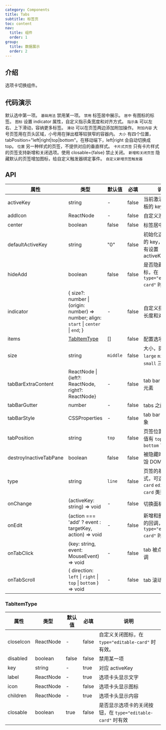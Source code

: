 ```yaml
---
category: Components
title: Tabs
subtitle: 标签页
toc: content
nav:
  title: 组件
  order: 1
group:
  title: 数据展示
  order: 2
---
```


## 介绍

选项卡切换组件。

## 代码演示

默认选中第一项。
<code src="./demo/base.tsx">基础用法</code>
禁用某一项。
<code src="./demo/disable.tsx">禁用</code>
标签居中展示。
<code src="./demo/center.tsx">居中</code>
有图标的标签。
<code src="./demo/icon.tsx">图标</code>
设置 indicator 属性，自定义指示条宽度和对齐方式。
<code src="./demo/indicator.tsx">指示条</code>
可以左右、上下滑动，容纳更多标签。
<code src="./demo/slide.tsx">滑动</code>
可以在页签两边添加附加操作。
<code src="./demo/tabBarExtraContent.tsx">附加内容</code>
大号页签用在页头区域，小号用在弹出框等较狭窄的容器内。
<code src="./demo/size.tsx">大小</code>
有四个位置，tabPosition="left|right|top|bottom"。在移动端下，left|right 会自动切换成 top。
<code src="./demo/tabPosition.tsx">位置</code>
另一种样式的页签，不提供对应的垂直样式。
<code src="./demo/type.tsx">卡片式页签</code>
只有卡片样式的页签支持新增和关闭选项。使用 closable={false} 禁止关闭。
<code src="./demo/editable.tsx">新增和关闭页签</code>
隐藏默认的页签增加图标，给自定义触发器绑定事件。
<code src="./demo/hideAdd.tsx">自定义新增页签触发器</code>

## API

| 属性                   | 类型                                                                                  | 默认值   | 必填  | 说明                                                     |
| ---------------------- | ------------------------------------------------------------------------------------- | -------- | ----- | -------------------------------------------------------- |
| activeKey              | string                                                                                | -        | false | 当前激活 tab 面板的 key                                  |
| addIcon                | ReactNode                                                                             | -        | false | 自定义添加按钮                                           |
| center                 | boolean                                                                               | false    | false | 标签居中展示                                             |
| defaultActiveKey       | string                                                                                | "0"      | false | 初始化选中面板的 key，如果没有设置 activeKey             |
| hideAdd                | boolean                                                                               | false    | false | 是否隐藏加号图标，在 `type="editable-card"` 时有效       |
| indicator              | { size?: number \| (origin: number) => number; align: `start` \| `center` \| `end`; } | -        | false | 自定义指示条的长度和对齐方式                             |
| items                  | [TabItemType](#tabitemtype)                                                           | []       | false | 配置选项卡内容                                           |
| size                   | string                                                                                | `middle` | false | 大小，提供 `large` `middle` 和 `small` 三种大小          |
| tabBarExtraContent     | ReactNode \| {left?: ReactNode, right?: ReactNode}                                    | -        | false | tab bar 上额外的元素                                     |
| tabBarGutter           | number                                                                                | -        | false | tabs 之间的间隙                                          |
| tabBarStyle            | CSSProperties                                                                         | -        | false | tab bar 的样式对象                                       |
| tabPosition            | string                                                                                | `top`    | false | 页签位置，可选值有 `top` `right` `bottom` `left`         |
| destroyInactiveTabPane | boolean                                                                               | false    | false | 被隐藏时是否销毁 DOM 结构                                |
| type                   | string                                                                                | `line`   | false | 页签的基本样式，可选 `line`、`card` `editable-card` 类型 |
| onChange               | (activeKey: string) => void                                                           | -        | false | 切换面板的回调                                           |
| onEdit                 | (action === 'add' ? event : targetKey, action) => void                                | -        | false | 新增和删除页签的回调，在 `type="editable-card"` 时有效   |
| onTabClick             | (key: string, event: MouseEvent) => void                                              | -        | false | tab 被点击的回调                                         |
| onTabScroll            | ( direction: `left` \| `right` \| `top` \| `bottom` ) => void                         | -        | false | tab 滚动时触发                                           |

### TabItemType

| 属性      | 类型      | 默认值 | 必填  | 说明                                                       |
| --------- | --------- | ------ | ----- | ---------------------------------------------------------- |
| closeIcon | ReactNode | -      | false | 自定义关闭图标，在 `type="editable-card"` 时有效。         |
| disabled  | boolean   | false  | false | 禁用某一项                                                 |
| key       | string    | -      | true  | 对应 activeKey                                             |
| label     | ReactNode | -      | true  | 选项卡头显示文字                                           |
| icon      | ReactNode | -      | false | 选项卡头显示图标                                           |
| children  | ReactNode | -      | true  | 选项卡头显示内容                                           |
| closable  | boolean   | true   | false | 是否显示选项卡的关闭按钮，在 `type="editable-card"` 时有效 |
